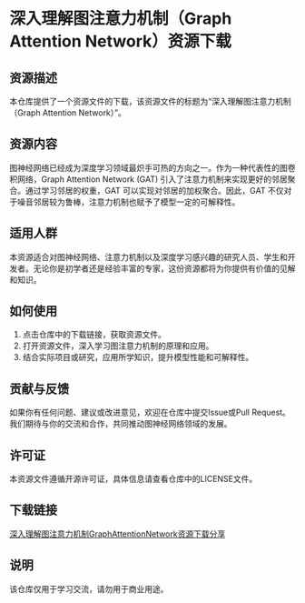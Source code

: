 # 深入理解图注意力机制（Graph Attention Network）资源下载

## 资源描述

本仓库提供了一个资源文件的下载，该资源文件的标题为“深入理解图注意力机制（Graph Attention Network）”。

## 资源内容

图神经网络已经成为深度学习领域最炽手可热的方向之一。作为一种代表性的图卷积网络，Graph Attention Network (GAT) 引入了注意力机制来实现更好的邻居聚合。通过学习邻居的权重，GAT 可以实现对邻居的加权聚合。因此，GAT 不仅对于噪音邻居较为鲁棒，注意力机制也赋予了模型一定的可解释性。

## 适用人群

本资源适合对图神经网络、注意力机制以及深度学习感兴趣的研究人员、学生和开发者。无论你是初学者还是经验丰富的专家，这份资源都将为你提供有价值的见解和知识。

## 如何使用

1. 点击仓库中的下载链接，获取资源文件。
2. 打开资源文件，深入学习图注意力机制的原理和应用。
3. 结合实际项目或研究，应用所学知识，提升模型性能和可解释性。

## 贡献与反馈

如果你有任何问题、建议或改进意见，欢迎在仓库中提交Issue或Pull Request。我们期待与你的交流和合作，共同推动图神经网络领域的发展。

## 许可证

本资源文件遵循开源许可证，具体信息请查看仓库中的LICENSE文件。

## 下载链接
[深入理解图注意力机制GraphAttentionNetwork资源下载分享](https://pan.quark.cn/s/b7c877f6a53f)

## 说明

该仓库仅用于学习交流，请勿用于商业用途。
